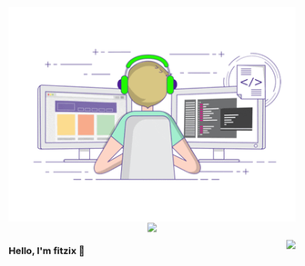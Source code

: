 <p align="center">
  <img align="center" src="https://github.com/fitzix/fitzix/raw/master/developer.gif"/>
  <img align="center" src="https://github-profile-trophy.vercel.app/?username=fitzix" style="max-width:100%;">
</p>

<img align="right" src="https://github-readme-stats.vercel.app/api?username=fitzix&show_icons=true&icon_color=805AD5&text_color=718096&bg_color=ffffff&hide_title=true" />

### Hello, I'm fitzix 👋
